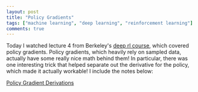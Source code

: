 ```yaml
---
layout: post
title: "Policy Gradients"
tags: ["machine learning", "deep learning", "reinforcement learning"]
comments: true
---
```


Today I watched lecture 4 from Berkeley's [deep rl course](http://rail.eecs.berkeley.edu/deeprlcourse-fa17/index.html), which covered policy gradients. Policy gradients, which heavily rely on sampled data, actually have some really nice math behind them! In particular, there was one interesting trick that helped separate out the derivative for the policy, which made it actually workable! I include the notes below: 

[Policy Gradient Derivations](../pdfs/Policy_Gradient_Derivations.pdf)